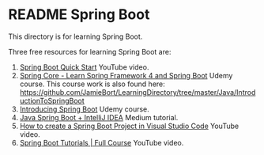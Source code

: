 # README Spring Boot

This directory is for learning Spring Boot.

Three free resources for learning Spring Boot are:
1. [Spring Boot Quick Start](https://www.youtube.com/playlist?list=PLqq-6Pq4lTTbx8p2oCgcAQGQyqN8XeA1x) YouTube video.
2. [Spring Core - Learn Spring Framework 4 and Spring Boot](https://www.udemy.com/cart/subscribe/course/724502/) Udemy course. This course work is also found here: https://github.com/JamieBort/LearningDirectory/tree/master/Java/IntroductionToSpringBoot
3. [Introducing Spring Boot](https://www.udemy.com/course/spring-boot-getting-started/learn/lecture/4538362#overview) Udemy course.
4. [Java Spring Boot + IntelliJ IDEA](https://medium.com/danielpadua/java-spring-boot-intellij-idea-b919b0097a0) Medium tutorial.
5. [How to create a Spring Boot Project in Visual Studio Code](https://www.youtube.com/watch?v=5mpHejytgFE) YouTube video.
6. [Spring Boot Tutorials | Full Course](https://www.youtube.com/watch?v=35EQXmHKZYs) YouTube video.